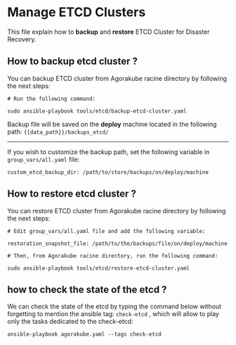 # Manage ETCD Clusters

This file explain how to **backup** and **restore** ETCD Cluster for Disaster Recovery.

## How to backup etcd cluster ?

You can backup ETCD cluster from Agorakube racine directory by following the next steps:

```
# Run the following command:

sudo ansible-playbook tools/etcd/backup-etcd-cluster.yaml

```

Backup file will be saved on the **deploy** machine located in the following path: ```{{data_path}}/backups_etcd/```



---
If you wish to customize the backup path, set the following variable in ```group_vars/all.yaml``` file:

```
custom_etcd_backup_dir: /path/to/store/backups/on/deploy/machine

```

## How to restore etcd cluster ?

You can restore ETCD cluster from Agorakube racine directory by following the next steps:

```
# Edit group_vars/all.yaml file and add the following variable:

restoration_snapshot_file: /path/to/the/backups/file/on/deploy/machine

# Then, from Agorakube racine directory, run the following command:

sudo ansible-playbook tools/etcd/restore-etcd-cluster.yaml
```

## how to check the state of the etcd ?

We can check the state of the etcd by typing the command below without forgetting to mention the ansible tag: ```check-etcd``` , which will 
allow to play only the tasks dedicated to the check-etcd:

```ansible-playbook agorakube.yaml --tags check-etcd```
